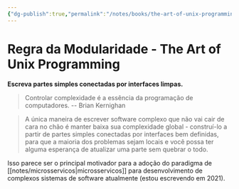 ```yaml
---
{"dg-publish":true,"permalink":"/notes/books/the-art-of-unix-programming/regra-da-modularidade/","dgHomeLink":true,"dgPassFrontmatter":false}
---
```


# Regra da Modularidade - The Art of Unix Programming

**Escreva partes simples conectadas por interfaces limpas.**

> Controlar complexidade é a essência da programação de computadores.
> -- Brian Kernighan

> A única maneira de escrever software complexo que não vai cair de cara no chão é manter baixa sua complexidade global - construí-lo a partir de partes simples conectadas por interfaces bem definidas, para que a maioria dos problemas sejam locais e você possa ter alguma esperança de atualizar uma parte sem quebrar o todo.

Isso parece ser o principal motivador para a adoção do paradigma de [[notes/microsservicos|microsservicos]] para desenvolvimento de complexos sistemas de software atualmente (estou escrevendo em 2021).
